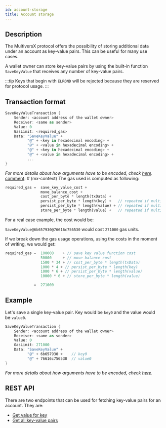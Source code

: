 ```yaml
---
id: account-storage
title: Account storage
---
```


[comment]: # (mx-abstract)

## Description

The MultiversX protocol offers the possibility of storing additional data under an account as key-value pairs. This can be useful for many use cases.

A wallet owner can store key-value pairs by using the built-in function `SaveKeyValue` that receives any number of key-value pairs.

:::tip
Keys that begin with `ELROND` will be rejected because they are reserved for protocol usage.
:::

[comment]: # (mx-context-auto)

## Transaction format

```rust
SaveKeyValueTransaction {
    Sender: <account address of the wallet owner>
    Receiver: <same as sender>
    Value: 0
    GasLimit: <required_gas>
    Data: "SaveKeyValue" +
          "@" + <key in hexadecimal encoding> +
          "@" + <value in hexadecimal encoding> +
          "@" + <key in hexadecimal encoding> +
          "@" + <value in hexadecimal encoding> +
          ...
}
```

_For more details about how arguments have to be encoded, check [here](/developers/sc-calls-format)._
[comment]: # (mx-context)
The gas used is computed as following:

```rust
required_gas =  save_key_value_cost +
                move_balance_cost +
                cost_per_byte * length(txData) +
                persist_per_byte * length(key) +   // repeated if multiple pairs
                persist_per_byte * length(value) + // repeated if multiple pairs
                store_per_byte * length(value) +   // repeated if multiple pairs
```

For a real case example, the cost would be:

`SaveKeyValue@6b657930@76616c756530` would cost `271000` gas units.

If we break down the gas usage operations, using the costs in the moment of writing, we would get:

```rust
required_gas =  100000    + // save key value function cost
                50000     + // move balance cost
                1500 * 34 + // cost_per_byte * length(txData)
                1000 * 4 + // persist_per_byte * length(key)
                1000 * 6 + // persist_per_byte * length(value)
                10000 * 6 + // store_per_byte * length(value)

             =  271000
```

[comment]: # (mx-context-auto)

## Example

Let's save a single key-value pair. Key would be `key0` and the value would be `value0`.

```rust
SaveKeyValueTransaction {
    Sender: <account address of the wallet owner>
    Receiver: <same as sender>
    Value: 0
    GasLimit: 271000
    Data: "SaveKeyValue" +
          "@" + 6b657930 +    // key0
          "@" + 76616c756530  // value0
}
```

_For more details about how arguments have to be encoded, check [here](/developers/sc-calls-format)._

[comment]: # (mx-context-auto)

## REST API

There are two endpoints that can be used for fetching key-value pairs for an account. They are:

- [Get value for key](/sdk-and-tools/rest-api/addresses/#get-storage-value-for-address)
- [Get all key-value pairs](/sdk-and-tools/rest-api/addresses/#get-all-storage-for-address)
